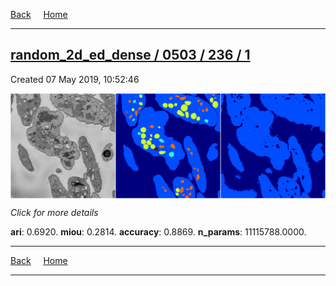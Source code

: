 
[Back](..)&nbsp;&nbsp;&nbsp;&nbsp;&nbsp;[Home](https://leapmanlab.github.io/snapshots)

---

<div class="summary"><a href="1"><h2>random_2d_ed_dense / 0503 / 236 / 1</h2></a><p>Created 07 May 2019, 10:52:46
</p><a href="1"><img src="1/media/summary.png" align="center"></a><p>
<i>Click for more details</i>
</p></div>

**ari**: 0.6920. **miou**: 0.2814. **accuracy**: 0.8869. **n_params**: 11115788.0000. 

---

[Back](..)&nbsp;&nbsp;&nbsp;&nbsp;&nbsp;[Home](https://leapmanlab.github.io/snapshots)

---